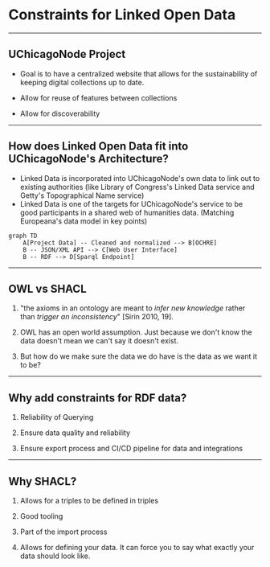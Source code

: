 # Constraints for Linked Open Data

---

## UChicagoNode Project

- Goal is to have a centralized website that allows for the sustainability of keeping digital collections up to date.

- Allow for reuse of features between collections

- Allow for discoverability

---

## How does Linked Open Data fit into UChicagoNode's Architecture?

- Linked Data is incorporated into UChicagoNode's own data to link out to existing authorities (like Library of Congress's Linked Data service and Getty's Topographical Name service)
- Linked Data is one of the targets for UChicagoNode's service to be good participants in a shared web of humanities data. (Matching Europeana's data model in key points)

```mermaid
graph TD
    A[Project Data] -- Cleaned and normalized --> B[OCHRE]
    B -- JSON/XML API --> C[Web User Interface]
    B -- RDF --> D[Sparql Endpoint]

```

---

## OWL vs SHACL

1. "the axioms in an ontology are meant to _infer new knowledge_ rather than _trigger an inconsistency_" [Sirin 2010, 19].

1. OWL has an open world assumption. Just because we don't know the data doesn't mean we can't say it doesn't exist.

1. But how do we make sure the data we do have is the data as we want it to be?

---

## Why add constraints for RDF data?

1. Reliability of Querying

1. Ensure data quality and reliability

1. Ensure export process and CI/CD pipeline for data and integrations

---

## Why SHACL?

1. Allows for a triples to be defined in triples

1. Good tooling

1. Part of the import process

1. Allows for defining your data. It can force you to say what exactly your data should look like.
